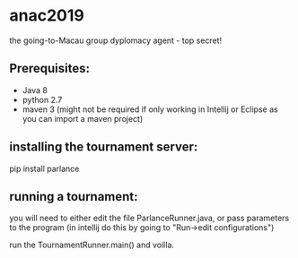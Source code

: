 # anac2019
the going-to-Macau group dyplomacy agent - top secret!

## Prerequisites:
* Java 8
* python 2.7
* maven 3 (might not be required if only working in Intellij or Eclipse as you can import a maven project)

## installing the tournament server:
pip install parlance

## running a tournament:
you will need to either edit the file ParlanceRunner.java, or pass parameters to the program (in intellij do this by going to "Run->edit configurations")

run the TournamentRunner.main() and voilla.
